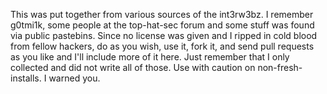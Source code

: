 This was put together from various sources of the int3rw3bz.
I remember g0tmi1k, some people at the top-hat-sec forum and some stuff was found via public pastebins.
Since no license was given and I ripped in cold blood from fellow hackers, do as you wish, use it, fork it, and send pull requests as you like and I'll include more of it here. Just remember that I only collected and did not write all of those.
Use with caution on non-fresh-installs. I warned you.
